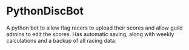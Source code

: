 # PythonDiscBot
A python bot to allow flag racers to upload their scores and allow guild admins to edit the scores.  Has automatic saving, along with weekly calculations and a backup of all racing data.
